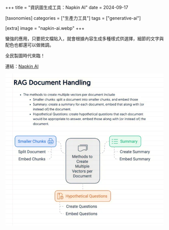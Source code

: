 +++
title = "資訊圖生成工具：Napkin AI"
date = 2024-09-17

[taxonomies]
categories = ["生產力工具"]
tags = ["generative-ai"]

[extra]
image = "napkin-ai.webp"
+++

蠻強的應用，只要把文檔貼入，就會根據內容生成多種樣式供選擇，細節的文字與配色也都還可以做微調。

全民製圖時代來臨！

連結：[Napkin AI](https://napkin.ai)

![](napkin-ai.webp)
